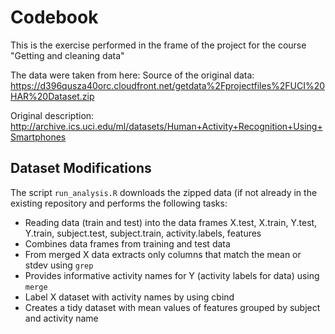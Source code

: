 # Codebook

This is the exercise performed in the frame of the project for the course "Getting and cleaning data"

The data were taken from here:
Source of the original data: https://d396qusza40orc.cloudfront.net/getdata%2Fprojectfiles%2FUCI%20HAR%20Dataset.zip

Original description: http://archive.ics.uci.edu/ml/datasets/Human+Activity+Recognition+Using+Smartphones

## Dataset Modifications

The script ```run_analysis.R``` downloads the zipped data (if not already in the existing repository and performs the following tasks:
- Reading data (train and test) into the data frames X.test, X.train, Y.test, Y.train, subject.test, subject.train, activity.labels, features
- Combines data frames from training and test data
- From merged X data extracts only columns that match the mean or stdev using ```grep```
- Provides informative activity names for Y (activity labels for data) using ```merge```
- Label X dataset with activity names by using cbind
- Creates a tidy dataset with mean values of features grouped by subject and activity name
